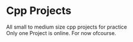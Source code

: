 # Cpp Projects
 All small to medium size cpp projects for practice
 <br>
 Only one Project is online. For now ofcourse.